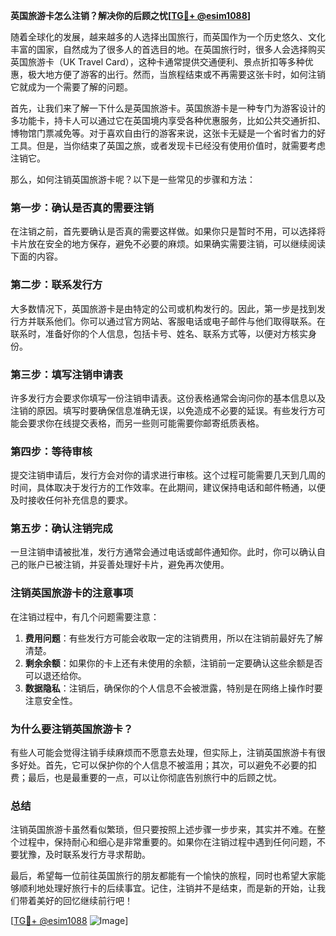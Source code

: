 **英国旅游卡怎么注销？解决你的后顾之忧[[TG💪+ @esim1088](https://t.me/s/esim1088)]**

随着全球化的发展，越来越多的人选择出国旅行，而英国作为一个历史悠久、文化丰富的国家，自然成为了很多人的首选目的地。在英国旅行时，很多人会选择购买英国旅游卡（UK Travel Card），这种卡通常提供交通便利、景点折扣等多种优惠，极大地方便了游客的出行。然而，当旅程结束或不再需要这张卡时，如何注销它就成为一个需要了解的问题。

首先，让我们来了解一下什么是英国旅游卡。英国旅游卡是一种专门为游客设计的多功能卡，持卡人可以通过它在英国境内享受各种优惠服务，比如公共交通折扣、博物馆门票减免等。对于喜欢自由行的游客来说，这张卡无疑是一个省时省力的好工具。但是，当你结束了英国之旅，或者发现卡已经没有使用价值时，就需要考虑注销它。

那么，如何注销英国旅游卡呢？以下是一些常见的步骤和方法：

### **第一步：确认是否真的需要注销**
在注销之前，首先要确认是否真的需要这样做。如果你只是暂时不用，可以选择将卡片放在安全的地方保存，避免不必要的麻烦。如果确实需要注销，可以继续阅读下面的内容。

### **第二步：联系发行方**
大多数情况下，英国旅游卡是由特定的公司或机构发行的。因此，第一步是找到发行方并联系他们。你可以通过官方网站、客服电话或电子邮件与他们取得联系。在联系时，准备好你的个人信息，包括卡号、姓名、联系方式等，以便对方核实身份。

### **第三步：填写注销申请表**
许多发行方会要求你填写一份注销申请表。这份表格通常会询问你的基本信息以及注销的原因。填写时要确保信息准确无误，以免造成不必要的延误。有些发行方可能会要求你在线提交表格，而另一些则可能需要你邮寄纸质表格。

### **第四步：等待审核**
提交注销申请后，发行方会对你的请求进行审核。这个过程可能需要几天到几周的时间，具体取决于发行方的工作效率。在此期间，建议保持电话和邮件畅通，以便及时接收任何补充信息的要求。

### **第五步：确认注销完成**
一旦注销申请被批准，发行方通常会通过电话或邮件通知你。此时，你可以确认自己的账户已被注销，并妥善处理好卡片，避免再次使用。

### **注销英国旅游卡的注意事项**
在注销过程中，有几个问题需要注意：

1. **费用问题**：有些发行方可能会收取一定的注销费用，所以在注销前最好先了解清楚。
2. **剩余余额**：如果你的卡上还有未使用的余额，注销前一定要确认这些余额是否可以退还给你。
3. **数据隐私**：注销后，确保你的个人信息不会被泄露，特别是在网络上操作时要注意安全性。

### **为什么要注销英国旅游卡？**
有些人可能会觉得注销手续麻烦而不愿意去处理，但实际上，注销英国旅游卡有很多好处。首先，它可以保护你的个人信息不被滥用；其次，可以避免不必要的扣费；最后，也是最重要的一点，可以让你彻底告别旅行中的后顾之忧。

### **总结**
注销英国旅游卡虽然看似繁琐，但只要按照上述步骤一步步来，其实并不难。在整个过程中，保持耐心和细心是非常重要的。如果你在注销过程中遇到任何问题，不要犹豫，及时联系发行方寻求帮助。

最后，希望每一位前往英国旅行的朋友都能有一个愉快的旅程，同时也希望大家能够顺利地处理好旅行卡的后续事宜。记住，注销并不是结束，而是新的开始，让我们带着美好的回忆继续前行吧！

[[TG💪+ @esim1088](https://t.me/s/esim1088) ![Image](https://i.postimg.cc/4NQfJmqS/Snipaste-2025-05-13-00-14-12.png)]